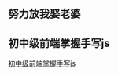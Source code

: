 ## 努力放我娶老婆

## 初中级前端掌握手写js 
[初中级前端掌握手写js ](https://juejin.im/post/5e24590ef265da3e152d27bc?utm_source=gold_browser_extension)
